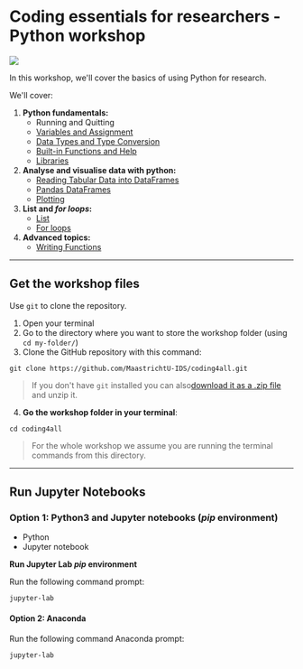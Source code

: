 # Coding essentials for researchers - Python workshop

![](https://library.maastrichtuniversity.nl/wp-content/uploads/Coding-workshop.jpg)


In this workshop, we'll cover the basics of using Python for research.

We'll cover:
1. **Python fundamentals:**
    + Running and Quitting
    + [Variables and Assignment](notebooks/01-variables-and-assig.ipynb)
    + [Data Types and Type Conversion](notebooks/02-data-types-and-conversion.ipynb)
    + [Built-in Functions and Help](notebooks/03-built-in-functions-and-help.ipynb)
    + [Libraries](notebooks/04-libraries.ipynb)
2. **Analyse and visualise data with python:**
    + [Reading Tabular Data into DataFrames](notebooks/05-reading-tabular-data.ipynb)
    + [Pandas DataFrames](notebooks/06-pandas-data-frame.ipynb)
    + [Plotting](notebooks/07-plotting.ipynb)
3. **List and _for loops_:**
    + [List](notebooks/08-list.ipynb)
    + [For loops](notebooks/09-for-loops.ipynb)
4. **Advanced topics:**
    + [Writing Functions](notebooks/10-writing-functions.ipynb)

---

## Get the workshop files 

Use `git` to clone the repository.

1. Open your terminal 
2. Go to the directory where you want to store the workshop folder (using `cd my-folder/`)
3. Clone the GitHub repository with this command:

```shell
git clone https://github.com/MaastrichtU-IDS/coding4all.git
```

> If you don't have `git` installed you can also[download it as a .zip file](https://github.com/MaastrichtU-IDS/coding4all/archive/refs/heads/main.zip) and unzip it.

4. **Go the workshop folder in your terminal**:

```shell
cd coding4all
```

> For the whole workshop we assume you are running the terminal commands from this directory.

---
## Run Jupyter Notebooks


### Option 1: Python3 and Jupyter notebooks (*pip* environment)

- Python 
- Jupyter notebook

**Run Jupyter Lab *pip* environment**

Run the following command prompt:
```
jupyter-lab
```

#### Option 2: Anaconda
Run the following command Anaconda prompt:
```
jupyter-lab
```



